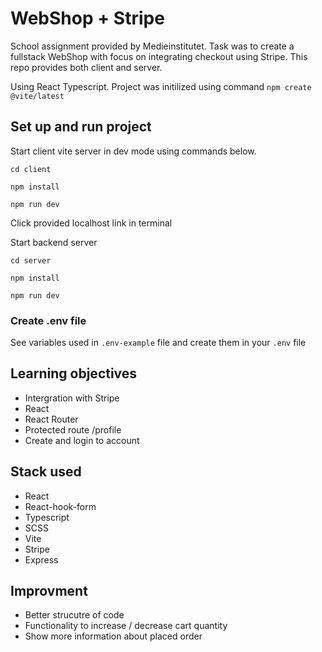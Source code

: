 # WebShop + Stripe

School assignment provided by Medieinstitutet. Task was to create a fullstack WebShop with focus on integrating checkout using Stripe. This repo provides both client and server.

Using React Typescript. Project was initilized using command `npm create @vite/latest`

## Set up and run project

Start client vite server in dev mode using commands below.

`cd client`

`npm install`

`npm run dev`

Click provided localhost link in terminal

Start backend server

`cd server`

`npm install`

`npm run dev`

### Create .env file

See variables used in `.env-example` file and create them in your `.env` file

## Learning objectives

- Intergration with Stripe
- React
- React Router
- Protected route /profile
- Create and login to account

## Stack used

- React
- React-hook-form
- Typescript
- SCSS
- Vite
- Stripe
- Express

## Improvment

- Better strucutre of code
- Functionality to increase / decrease cart quantity
- Show more information about placed order
